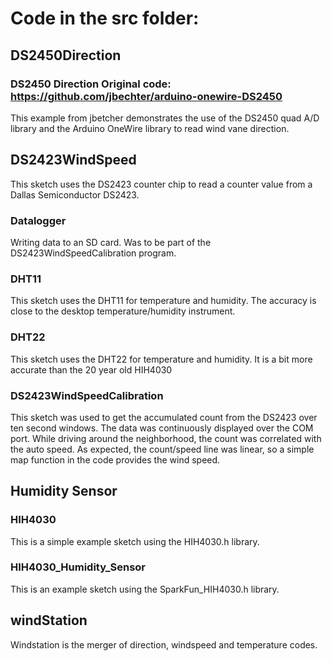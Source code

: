# Code in the src folder:

## DS2450Direction

### DS2450 Direction Original code: https://github.com/jbechter/arduino-onewire-DS2450
This example from jbetcher demonstrates the use of the DS2450 quad A/D library and the Arduino OneWire library to read wind vane direction.

## DS2423WindSpeed
This sketch uses the DS2423 counter chip to read a counter value from a Dallas Semiconductor DS2423.

### Datalogger
Writing data to an SD card. Was to be part of the DS2423WindSpeedCalibration program.

### DHT11 ###
This sketch uses the DHT11 for temperature and humidity.
The accuracy is close to the desktop temperature/humidity instrument.

### DHT22 ###
This sketch uses the DHT22 for temperature and humidity.
It is a bit more accurate than the 20 year old HIH4030

### DS2423WindSpeedCalibration
This sketch was used to get the accumulated count from the DS2423 over ten second windows.  The data was continuously displayed over the COM port.  While driving around the neighborhood, the count was correlated with the auto speed.  As expected, the count/speed line was linear, so a simple map function in the code provides the wind speed.

## Humidity Sensor
### HIH4030
This is a simple example sketch using the HIH4030.h library.

### HIH4030_Humidity_Sensor
This is an example sketch using the SparkFun_HIH4030.h library.

## windStation
Windstation is the merger of direction, windspeed and temperature codes.
